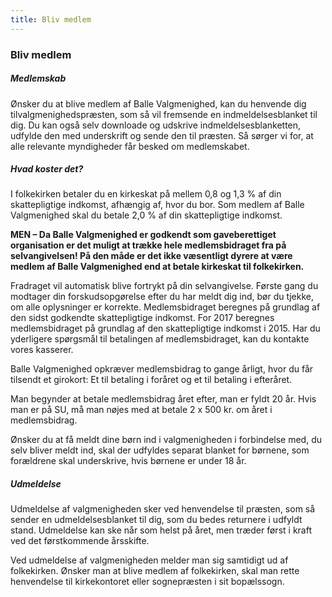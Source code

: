 ```yaml
---
title: Bliv medlem
---
```


### Bliv medlem

##### Medlemskab

Ønsker du at blive medlem af Balle Valgmenighed, kan du henvende dig tilvalgmenighedspræsten, som så vil fremsende en indmeldelsesblanket til dig. Du kan også selv downloade og udskrive indmeldelsesblanketten, udfylde den med underskrift og sende den til præsten. Så sørger vi for, at alle relevante myndigheder får besked om medlemskabet.

##### Hvad koster det?

I folkekirken betaler du en kirkeskat på mellem 0,8 og 1,3 % af din skattepligtige indkomst, afhængig af, hvor du bor. Som medlem af Balle Valgmenighed skal du betale 2,0 % af din skattepligtige indkomst.

**MEN – Da Balle Valgmenighed er godkendt som gaveberettiget organisation er det muligt at trække hele medlemsbidraget fra på selvangivelsen! På den måde er det ikke væsentligt dyrere at være medlem af Balle Valgmenighed end at betale kirkeskat til folkekirken.**

Fradraget vil automatisk blive fortrykt på din selvangivelse. Første gang du modtager din forskudsopgørelse efter du har meldt dig ind, bør du tjekke, om alle oplysninger er korrekte. Medlemsbidraget beregnes på grundlag af den sidst godkendte skattepligtige indkomst. For 2017 beregnes medlemsbidraget på grundlag af den skattepligtige indkomst i 2015. Har du yderligere spørgsmål til betalingen af medlemsbidraget, kan du kontakte vores kasserer.

Balle Valgmenighed opkræver medlemsbidrag to gange årligt, hvor du får tilsendt et girokort: Et til betaling i foråret og et til betaling i efteråret.

Man begynder at betale medlemsbidrag året efter, man er fyldt 20 år. Hvis man er på SU, må man nøjes med at betale 2 x 500 kr. om året i medlemsbidrag.

Ønsker du at få meldt dine børn ind i valgmenigheden i forbindelse med, du selv bliver meldt ind, skal der udfyldes separat blanket for børnene, som forældrene skal underskrive, hvis børnene er under 18 år.

##### Udmeldelse

Udmeldelse af valgmenigheden sker ved henvendelse til præsten, som så sender en udmeldelsesblanket til dig, som du bedes returnere i udfyldt stand. Udmeldelse kan ske når som helst på året, men træder først i kraft ved det førstkommende årsskifte.

Ved udmeldelse af valgmenigheden melder man sig samtidigt ud af folkekirken. Ønsker man at blive medlem af folkekirken, skal man rette henvendelse til kirkekontoret eller sognepræsten i sit bopælssogn.
